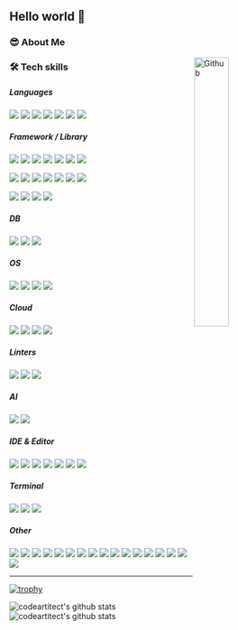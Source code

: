 ## Hello world 👋</br>

### 😎 About Me

<img width="35%" align="right" alt="Github" src="https://user-images.githubusercontent.com/48678280/88862734-4903af80-d201-11ea-968b-9c939d88a37c.gif" />

<!-- 

- 🔭 I’m currently working on ... 

- 🌱 I’m currently learning ...
- 👯 I’m looking to collaborate on ...
- 🤔 I’m looking for help with ...
- 💬 Ask me about ...
- 📫 How to reach me: ...
- 😄 Pronouns: ...
- ⚡ Fun fact: ...

-->

### 🛠 Tech skills

##### Languages

<p>
<img src="https://img.shields.io/badge/java-%23ED8B00.svg?style=for-the-badge&logo=openjdk&logoColor=white" /> 
<img src="https://img.shields.io/badge/JavaScript-323330?style=for-the-badge&logo=javascript&logoColor=F7DF1E" /> 
<img src="https://img.shields.io/badge/TypeScript-007ACC?style=for-the-badge&logo=typescript&logoColor=white" /> 
<img src="https://img.shields.io/badge/json-5E5C5C?style=for-the-badge&logo=json&logoColor=white" /> 
<img src="https://img.shields.io/badge/Markdown-000000?style=for-the-badge&logo=markdown&logoColor=white" /> 
<img src="https://img.shields.io/badge/C-00599C?style=for-the-badge&logo=c&logoColor=white" /> 
<img src="https://img.shields.io/badge/Python-FFD43B?style=for-the-badge&logo=python&logoColor=blue" />    
</p>


##### Framework / Library

<p>
<img src="https://img.shields.io/badge/gradle-02303A?style=for-the-badge&logo=gradle&logoColor=white" /> 
<img src="https://img.shields.io/badge/Spring-6DB33F?style=for-the-badge&logo=spring&logoColor=white" /> 
<img src="https://img.shields.io/badge/Spring_Boot-F2F4F9?style=for-the-badge&logo=spring-boot" /> 
<img src="https://img.shields.io/badge/Spring_Security-6DB33F?style=for-the-badge&logo=Spring-Security&logoColor=white" /> 
<img src="https://img.shields.io/badge/Junit5-25A162?style=for-the-badge&logo=junit5&logoColor=white" /> 
<img src="https://img.shields.io/badge/JWT-000000?style=for-the-badge&logo=JSON%20web%20tokens&logoColor=white" /> 
<img src="https://img.shields.io/badge/Docker-2CA5E0?style=for-the-badge&logo=docker&logoColor=white" /> 
</p>

<p>
<img src="https://img.shields.io/badge/Node%20js-339933?style=for-the-badge&logo=nodedotjs&logoColor=white" /> 
<img src="https://img.shields.io/badge/ts--node-3178C6?style=for-the-badge&logo=ts-node&logoColor=white" /> 
<img src="https://img.shields.io/badge/npm-CB3837?style=for-the-badge&logo=npm&logoColor=white" /> 
<img src="https://img.shields.io/badge/Yarn-2C8EBB?style=for-the-badge&logo=yarn&logoColor=white" /> 
<img src="https://img.shields.io/badge/bun-282a36?style=for-the-badge&logo=bun&logoColor=fbf0df" /> 
<img src="https://img.shields.io/badge/Express%20js-000000?style=for-the-badge&logo=express&logoColor=white" /> 
<img src="https://img.shields.io/badge/nestjs-E0234E?style=for-the-badge&logo=nestjs&logoColor=white" /> 
</p>

<p>
<img src="https://img.shields.io/badge/React-20232A?style=for-the-badge&logo=react&logoColor=61DAFB" /> 
<img src="https://img.shields.io/badge/Tailwind_CSS-38B2AC?style=for-the-badge&logo=tailwind-css&logoColor=white" /> 
<img src="https://img.shields.io/badge/daisyUI-1ad1a5?style=for-the-badge&logo=daisyui&logoColor=white" /> 
<img src="https://img.shields.io/badge/axios-671ddf?&style=for-the-badge&logo=axios&logoColor=white" /> 
</p>


##### DB

<p>
<img src="https://img.shields.io/badge/MariaDB-003545?style=for-the-badge&logo=mariadb&logoColor=white" /> 
<img src="https://img.shields.io/badge/MySQL-005C84?style=for-the-badge&logo=mysql&logoColor=white" /> 
<img src="https://img.shields.io/badge/Oracle-F80000?style=for-the-badge&logo=Oracle&logoColor=white" /> 
</p>


##### OS

<p>
<img src="https://img.shields.io/badge/mac%20os-000000?style=for-the-badge&logo=apple&logoColor=white" /> 
<img src="https://img.shields.io/badge/Linux-FCC624?style=for-the-badge&logo=linux&logoColor=black" /> 
<img src="https://img.shields.io/badge/Ubuntu-E95420?style=for-the-badge&logo=ubuntu&logoColor=white" /> 
<img src="https://img.shields.io/badge/Windows-0078D6?style=for-the-badge&logo=windows&logoColor=white" /> 
</p>



##### Cloud

<p>
<img src="https://img.shields.io/badge/Amazon_AWS-FF9900?style=for-the-badge&logo=amazonaws&logoColor=white" /> 
<img src="https://img.shields.io/badge/Google_Cloud-4285F4?style=for-the-badge&logo=google-cloud&logoColor=white" /> 
<img src="https://img.shields.io/badge/firebase-ffca28?style=for-the-badge&logo=firebase&logoColor=black" /> 
<img src="https://img.shields.io/badge/Vercel-000000?style=for-the-badge&logo=vercel&logoColor=white" /> 
</p>


##### Linters

<p>
<img src="https://img.shields.io/badge/eslint-3A33D1?style=for-the-badge&logo=eslint&logoColor=white" /> 
<img src="https://img.shields.io/badge/prettier-1A2C34?style=for-the-badge&logo=prettier&logoColor=F7BA3E" /> 
<img src="https://img.shields.io/badge/SonarLint-CB2029?style=for-the-badge&logo=sonarlint&logoColor=white" /> 
</p>


##### AI

<p>
<img src="https://img.shields.io/badge/ChatGPT-74aa9c?style=for-the-badge&logo=openai&logoColor=white" /> 
<img src="https://img.shields.io/badge/Gemini-8E75B2?style=for-the-badge&logo=googlebard&logoColor=fff" /> 
</p>


##### IDE & Editor

<p>
<img src="https://img.shields.io/badge/IntelliJ_IDEA-000000.svg?style=for-the-badge&logo=intellij-idea&logoColor=white" /> 
<img src="https://img.shields.io/badge/NeoVim-%2357A143.svg?&style=for-the-badge&logo=neovim&logoColor=white" /> 
<img src="https://img.shields.io/badge/VIM-%2311AB00.svg?&style=for-the-badge&logo=vim&logoColor=white" /> 
<img src="https://img.shields.io/badge/VSCode-0078D4?style=for-the-badge&logo=visual%20studio%20code&logoColor=white" /> 
<img src="https://img.shields.io/badge/Visual_Studio-5C2D91?style=for-the-badge&logo=visual%20studio&logoColor=white" /> 
<img src="https://img.shields.io/badge/WebStorm-000000?style=for-the-badge&logo=WebStorm&logoColor=white" /> 
<img src="https://img.shields.io/badge/Xcode-007ACC?style=for-the-badge&logo=Xcode&logoColor=white" /> 
</p>


##### Terminal

<p>
<img src="https://img.shields.io/badge/GIT-E44C30?style=for-the-badge&logo=git&logoColor=white" /> 
<img src="https://img.shields.io/badge/iTerm2-000000?style=for-the-badge&logo=iterm2&logoColor=white" /> 
<img src="https://img.shields.io/badge/powershell-5391FE?style=for-the-badge&logo=powershell&logoColor=white" /> 
</p>


##### Other

<p>
<img src="https://img.shields.io/badge/GitHub-100000?style=for-the-badge&logo=github&logoColor=white" /> 
<img src="https://img.shields.io/badge/GitLab-330F63?style=for-the-badge&logo=gitlab&logoColor=white" /> 
<img src="https://img.shields.io/badge/Postman-FF6C37?style=for-the-badge&logo=Postman&logoColor=white" /> 
<img src="https://img.shields.io/badge/Figma-F24E1E?style=for-the-badge&logo=figma&logoColor=white" /> 
<img src="https://img.shields.io/badge/Jira-0052CC?style=for-the-badge&logo=Jira&logoColor=white" /> 
<img src="https://img.shields.io/badge/Trello-0052CC?style=for-the-badge&logo=trello&logoColor=white" /> 
<img src="https://img.shields.io/badge/Slack-4A154B?style=for-the-badge&logo=slack&logoColor=white" /> 
<img src="https://img.shields.io/badge/Microsoft_Teams-6264A7?style=for-the-badge&logo=microsoft-teams&logoColor=white" /> 
<img src="https://img.shields.io/badge/Discord-5865F2?style=for-the-badge&logo=discord&logoColor=white" /> 
<img src="https://img.shields.io/badge/Notion-000000?style=for-the-badge&logo=notion&logoColor=white" /> 
<img src="https://img.shields.io/badge/Obsidian-483699?style=for-the-badge&logo=Obsidian&logoColor=white" /> 
<img src="https://img.shields.io/badge/Microsoft_Excel-217346?style=for-the-badge&logo=microsoft-excel&logoColor=white" /> 
<img src="https://img.shields.io/badge/Microsoft_Office-D83B01?style=for-the-badge&logo=microsoft-office&logoColor=white" /> 
<img src="https://img.shields.io/badge/Microsoft_PowerPoint-B7472A?style=for-the-badge&logo=microsoft-powerpoint&logoColor=white" /> 
<img src="https://img.shields.io/badge/Microsoft_Word-2B579A?style=for-the-badge&logo=microsoft-word&logoColor=white" /> 
<img src="https://img.shields.io/badge/Zoom-2D8CFF?style=for-the-badge&logo=zoom&logoColor=white" /> 
<img src="https://img.shields.io/badge/Skype-00AFF0?style=for-the-badge&logo=skype&logoColor=white" /> 
</p>


-----



[![trophy](https://github-profile-trophy.vercel.app/?username=codeartitect&theme=onedark)](https://github.com/codeartitect/github-profile-trophy)

![codeartitect's github stats](https://github-readme-stats.vercel.app/api?username=codeartitect&show_icons=true)
![codeartitect's github stats](https://github-readme-stats.vercel.app/api/top-langs/?username=codeartitect&show_icons=true&hide_border=true&title_color=004386&icon_color=004386&layout=compact)





<!--
**codeartitect/codeartitect** is a ✨ _special_ ✨ repository because its `README.md` (this file" /> appears on your GitHub profile.

Here are some ideas to get you started:

- 🔭 I’m currently working on ...
- 🌱 I’m currently learning ...
- 👯 I’m looking to collaborate on ...
- 🤔 I’m looking for help with ...
- 💬 Ask me about ...
- 📫 How to reach me: ...
- 😄 Pronouns: ...
- ⚡ Fun fact: ... -->
